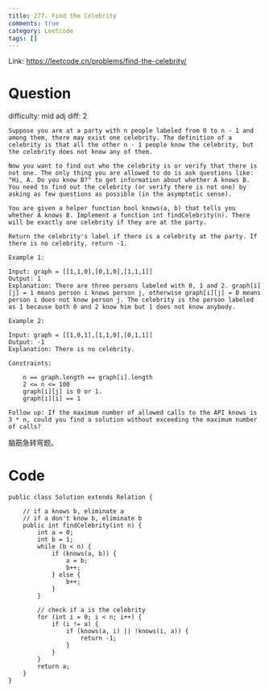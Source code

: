 ```yaml
---
title: 277. Find the Celebrity
comments: true
category: Leetcode
tags: []
---
```


Link: https://leetcode.cn/problems/find-the-celebrity/

# Question

difficulty: mid
adj diff: 2

    Suppose you are at a party with n people labeled from 0 to n - 1 and among them, there may exist one celebrity. The definition of a celebrity is that all the other n - 1 people know the celebrity, but the celebrity does not know any of them.

    Now you want to find out who the celebrity is or verify that there is not one. The only thing you are allowed to do is ask questions like: "Hi, A. Do you know B?" to get information about whether A knows B. You need to find out the celebrity (or verify there is not one) by asking as few questions as possible (in the asymptotic sense).

    You are given a helper function bool knows(a, b) that tells you whether A knows B. Implement a function int findCelebrity(n). There will be exactly one celebrity if they are at the party.

    Return the celebrity's label if there is a celebrity at the party. If there is no celebrity, return -1.

    Example 1:

    Input: graph = [[1,1,0],[0,1,0],[1,1,1]]
    Output: 1
    Explanation: There are three persons labeled with 0, 1 and 2. graph[i][j] = 1 means person i knows person j, otherwise graph[i][j] = 0 means person i does not know person j. The celebrity is the person labeled as 1 because both 0 and 2 know him but 1 does not know anybody.

    Example 2:

    Input: graph = [[1,0,1],[1,1,0],[0,1,1]]
    Output: -1
    Explanation: There is no celebrity.

    Constraints:

    	n == graph.length == graph[i].length
    	2 <= n <= 100
    	graph[i][j] is 0 or 1.
    	graph[i][i] == 1

    Follow up: If the maximum number of allowed calls to the API knows is 3 * n, could you find a solution without exceeding the maximum number of calls?

脑筋急转弯题。

# Code

```
public class Solution extends Relation {

    // if a knows b, eliminate a
    // if a don't know b, eliminate b
    public int findCelebrity(int n) {
        int a = 0;
        int b = 1;
        while (b < n) {
            if (knows(a, b)) {
                a = b;
                b++;
            } else {
                b++;
            }
        }

        // check if a is the celebrity
        for (int i = 0; i < n; i++) {
            if (i != a) {
                if (knows(a, i) || !knows(i, a)) {
                    return -1;
                }
            }
        }
        return a;
    }
}
```
